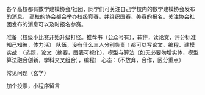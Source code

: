 各个高校都有数学建模协会/社团，同学们可关注自己学校内的数学建模协会发布的消息，
高校的协会都会举办校级竞赛，并组织国赛、美赛的报名。关注协会社团发布的消息可以及时报名参赛。













准备（校级小比赛开始升级打怪。推荐书（公众号有），软件，读论文，评分标准知己知彼，体力活）
队伍，没有什么三人分别负责！都可以写论文、编程、建模
实战：（选题，论文（摘要，图表可视化），模型与算法（如无必要勿增实体，模型算法融合创新，学科交叉组合），编程）
心态：（不放弃，合作，区分重点）


常见问题（玄学）


加个投票，小程序留言



​